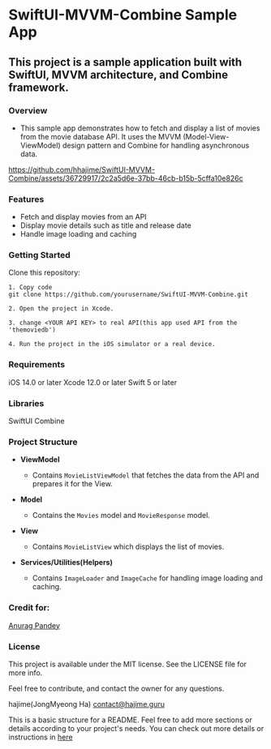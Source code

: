 # SwiftUI-MVVM-Combine Sample App
## This project is a sample application built with SwiftUI, MVVM architecture, and Combine framework.

### Overview
- This sample app demonstrates how to fetch and display a list of movies from the movie database API. It uses the MVVM (Model-View-ViewModel) design pattern and Combine for handling asynchronous data.


https://github.com/hhajime/SwiftUI-MVVM-Combine/assets/36729917/2c2a5d6e-37bb-46cb-b15b-5cffa10e826c


### Features
- Fetch and display movies from an API
- Display movie details such as title and release date
- Handle image loading and caching

### Getting Started

Clone this repository:
```
1. Copy code
git clone https://github.com/yourusername/SwiftUI-MVVM-Combine.git
```
```
2. Open the project in Xcode.

3. change <YOUR API KEY> to real API(this app used API from the 'themoviedb')

4. Run the project in the iOS simulator or a real device.
```

### Requirements
iOS 14.0 or later
Xcode 12.0 or later
Swift 5 or later

### Libraries
SwiftUI
Combine

### Project Structure

- **ViewModel**
    - Contains `MovieListViewModel` that fetches the data from the API and prepares it for the View.

- **Model**
    - Contains the `Movies` model and `MovieResponse` model.

- **View**
    - Contains `MovieListView` which displays the list of movies.

- **Services/Utilities(Helpers)**
    - Contains `ImageLoader` and `ImageCache` for handling image loading and caching.

### Credit for:
[Anurag Pandey](https://levelup.gitconnected.com/swiftui-mvvm-building-a-movie-list-app-ab8264357239)

### License
This project is available under the MIT license. See the LICENSE file for more info.

Feel free to contribute, and contact the owner for any questions.

hajime(JongMyeong Ha) 
contact@hajime.guru

This is a basic structure for a README. Feel free to add more sections or details according to your project's needs.
You can check out more details or instructions in [here](https://levelup.gitconnected.com/swiftui-mvvm-building-a-movie-list-app-ab8264357239)
